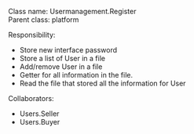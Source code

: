 Class name: Usermanagement.Register\
Parent class: platform

Responsibility:
* Store new interface password
* Store a list of User in a file
* Add/remove User in a file
* Getter for all information in the file.
* Read the file that stored all the information for User

Collaborators:
* Users.Seller
* Users.Buyer
